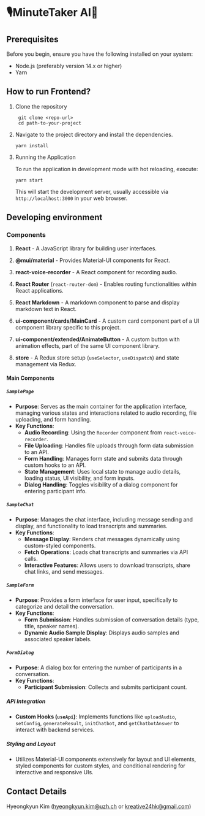 # 🎙️MinuteTaker AI🚀

## Prerequisites

Before you begin, ensure you have the following installed on your system:
- Node.js (preferably version 14.x or higher)
- Yarn

## How to run Frontend?

1. Clone the repository

   ```
    git clone <repo-url>
    cd path-to-your-project
   ```

2. Navigate to the project directory and install the dependencies.
    ```
    yarn install
    ```

3. Running the Application

    To run the application in development mode with hot reloading, execute:
    ```
    yarn start
    ```

    This will start the development server, usually accessible via `http://localhost:3000` in your web browser.

## Developing environment

### Components

1. **React** - A JavaScript library for building user interfaces.

2. **@mui/material** - Provides Material-UI components for React.
3. **react-voice-recorder** - A React component for recording audio.
4. **React Router** (`react-router-dom`) - Enables routing functionalities within React applications.
5. **React Markdown** - A markdown component to parse and display markdown text in React.
6. **ui-component/cards/MainCard** - A custom card component part of a UI component library specific to this project.
7. **ui-component/extended/AnimateButton** - A custom button with animation effects, part of the same UI component library.
8. **store** - A Redux store setup (`useSelector`, `useDispatch`) and state management via Redux.

#### Main Components
##### `SamplePage`
- **Purpose**: Serves as the main container for the application interface, managing various states and interactions related to audio recording, file uploading, and form handling.
- **Key Functions**:
  - **Audio Recording**: Using the `Recorder` component from `react-voice-recorder`.
  - **File Uploading**: Handles file uploads through form data submission to an API.
  - **Form Handling**: Manages form state and submits data through custom hooks to an API.
  - **State Management**: Uses local state to manage audio details, loading status, UI visibility, and form inputs.
  - **Dialog Handling**: Toggles visibility of a dialog component for entering participant info.

##### `SampleChat`
- **Purpose**: Manages the chat interface, including message sending and display, and functionality to load transcripts and summaries.
- **Key Functions**:
  - **Message Display**: Renders chat messages dynamically using custom-styled components.
  - **Fetch Operations**: Loads chat transcripts and summaries via API calls.
  - **Interactive Features**: Allows users to download transcripts, share chat links, and send messages.

##### `SampleForm`
- **Purpose**: Provides a form interface for user input, specifically to categorize and detail the conversation.
- **Key Functions**:
  - **Form Submission**: Handles submission of conversation details (type, title, speaker names).
  - **Dynamic Audio Sample Display**: Displays audio samples and associated speaker labels.

##### `FormDialog`
- **Purpose**: A dialog box for entering the number of participants in a conversation.
- **Key Functions**:
  - **Participant Submission**: Collects and submits participant count.

##### API Integration
- **Custom Hooks (`useApi`)**: Implements functions like `uploadAudio`, `setConfig`, `generateResult`, `initChatbot`, and `getChatbotAnswer` to interact with backend services.

##### Styling and Layout
- Utilizes Material-UI components extensively for layout and UI elements, styled components for custom styles, and conditional rendering for interactive and responsive UIs.



## Contact Details
Hyeongkyun Kim (hyeongkyun.kim@uzh.ch or kreative24hk@gmail.com)
